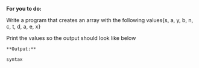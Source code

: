 **For you to do:**

Write a program that creates an array with the following values{s, a, y,  b, n, c, t,  d, a, e, x}

Print the values so the output should look like below

```
**Output:**
```

```
syntax
```
